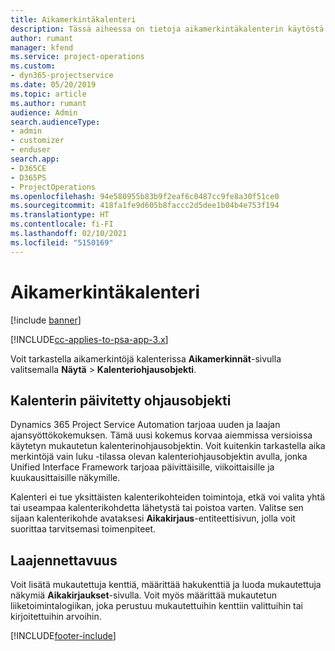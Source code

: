 ```yaml
---
title: Aikamerkintäkalenteri
description: Tässä aiheessa on tietoja aikamerkintäkalenterin käytöstä.
author: rumant
manager: kfend
ms.service: project-operations
ms.custom:
- dyn365-projectservice
ms.date: 05/20/2019
ms.topic: article
ms.author: rumant
audience: Admin
search.audienceType:
- admin
- customizer
- enduser
search.app:
- D365CE
- D365PS
- ProjectOperations
ms.openlocfilehash: 94e580955b83b9f2eaf6c0487cc9fe8a30f51ce0
ms.sourcegitcommit: 418fa1fe9d605b8faccc2d5dee1b04b4e753f194
ms.translationtype: HT
ms.contentlocale: fi-FI
ms.lasthandoff: 02/10/2021
ms.locfileid: "5150169"
---
```

# <a name="time-entry-calendar"></a>Aikamerkintäkalenteri

[!include [banner](../includes/psa-now-project-operations.md)]

[!INCLUDE[cc-applies-to-psa-app-3.x](../includes/cc-applies-to-psa-app-3x.md)]

Voit tarkastella aikamerkintöjä kalenterissa **Aikamerkinnät**-sivulla valitsemalla **Näytä** \> **Kalenteriohjausobjekti**.

## <a name="updated-calendar-control"></a>Kalenterin päivitetty ohjausobjekti

Dynamics 365 Project Service Automation tarjoaa uuden ja laajan ajansyöttökokemuksen. Tämä uusi kokemus korvaa aiemmissa versioissa käytetyn mukautetun kalenterinohjausobjektin. Voit kuitenkin tarkastella aika merkintöjä vain luku -tilassa olevan kalenteriohjausobjektin avulla, jonka Unified Interface Framework tarjoaa päivittäisille, viikoittaisille ja kuukausittaisille näkymille.

Kalenteri ei tue yksittäisten kalenterikohteiden toimintoja, etkä voi valita yhtä tai useampaa kalenterikohdetta lähetystä tai poistoa varten. Valitse sen sijaan kalenterikohde avataksesi **Aikakirjaus**-entiteettisivun, jolla voit suorittaa tarvitsemasi toimenpiteet.

## <a name="extensibility"></a>Laajennettavuus

Voit lisätä mukautettuja kenttiä, määrittää hakukenttiä ja luoda mukautettuja näkymiä **Aikakirjaukset**-sivulla. Voit myös määrittää mukautetun liiketoimintalogiikan, joka perustuu mukautettuihin kenttiin valittuihin tai kirjoitettuihin arvoihin.


[!INCLUDE[footer-include](../includes/footer-banner.md)]